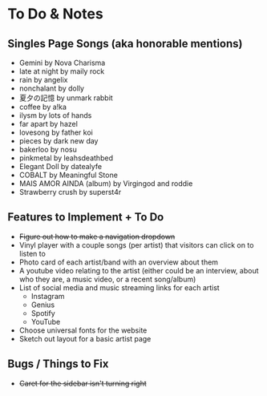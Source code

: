 # To Do & Notes

## Singles Page Songs (aka honorable mentions)

* Gemini by Nova Charisma
* late at night by maily rock
* rain by angelix
* nonchalant by dolly
* 夏夕の記憶 by unmark rabbit
* coffee by a!ka
* ilysm by lots of hands
* far apart by hazel
* lovesong by father koi
* pieces by dark new day
* bakerloo by nosu
* pinkmetal by leahsdeathbed
* Elegant Doll by datealyfe
* COBALT by Meaningful Stone
* MAIS AMOR AINDA (album) by Virgingod and roddie
* Strawberry crush by superst4r

## Features to Implement + To Do

* ~~Figure out how to make a navigation dropdown~~
* Vinyl player with a couple songs (per artist) that visitors can click on to listen to
* Photo card of each artist/band with an overview about them
* A youtube video relating to the artist (either could be an interview, about who they are, a music video, or a recent song/album)
* List of social media and music streaming links for each artist
    * Instagram
    * Genius
    * Spotify
    * YouTube
* Choose universal fonts for the website
* Sketch out layout for a basic artist page

## Bugs / Things to Fix
* ~~Caret for the sidebar isn't turning right~~
